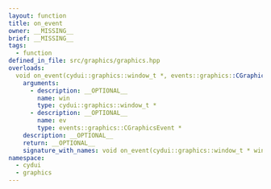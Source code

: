 ```yaml
---
layout: function
title: on_event
owner: __MISSING__
brief: __MISSING__
tags:
  - function
defined_in_file: src/graphics/graphics.hpp
overloads:
  void on_event(cydui::graphics::window_t *, events::graphics::CGraphicsEvent *):
    arguments:
      - description: __OPTIONAL__
        name: win
        type: cydui::graphics::window_t *
      - description: __OPTIONAL__
        name: ev
        type: events::graphics::CGraphicsEvent *
    description: __OPTIONAL__
    return: __OPTIONAL__
    signature_with_names: void on_event(cydui::graphics::window_t * win, events::graphics::CGraphicsEvent * ev)
namespace:
  - cydui
  - graphics
---
```

